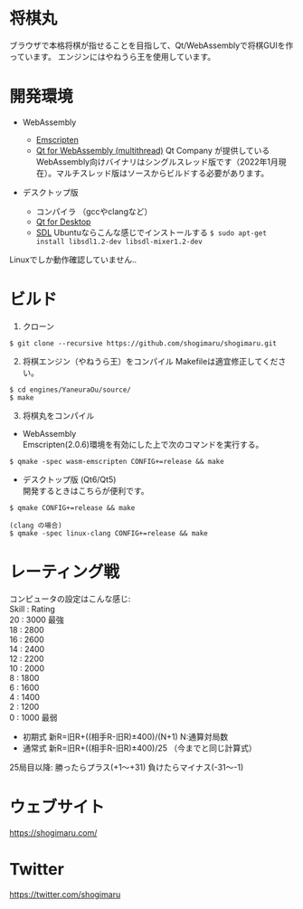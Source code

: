 将棋丸
======

ブラウザで本格将棋が指せることを目指して、Qt/WebAssemblyで将棋GUIを作っています。
エンジンにはやねうら王を使用しています。

開発環境
==========
 - WebAssembly
   - [Emscripten](https://emscripten.org/)
   - [Qt for WebAssembly (multithread)](https://www.qt.io/)
     Qt Company が提供しているWebAssembly向けバイナリはシングルスレッド版です（2022年1月現在）。マルチスレッド版はソースからビルドする必要があります。

 - デスクトップ版
   - コンパイラ （gccやclangなど）
   - [Qt for Desktop](https://www.qt.io/) 
   - [SDL](https://www.libsdl.org/)
     Ubuntuならこんな感じでインストールする
     `$ sudo apt-get install libsdl1.2-dev libsdl-mixer1.2-dev`

 Linuxでしか動作確認していません..

ビルド
======
1. クローン
 ```
 $ git clone --recursive https://github.com/shogimaru/shogimaru.git
 ```

2. 将棋エンジン（やねうら王）をコンパイル
 Makefileは適宜修正してください。
 ```
 $ cd engines/YaneuraOu/source/
 $ make
 ```

3. 将棋丸をコンパイル
 - WebAssembly  
 Emscripten(2.0.6)環境を有効にした上で次のコマンドを実行する。
 ```
 $ qmake -spec wasm-emscripten CONFIG+=release && make
 ```

 - デスクトップ版 (Qt6/Qt5)  
 開発するときはこちらが便利です。
 ```
 $ qmake CONFIG+=release && make
 
 (clang の場合)
 $ qmake -spec linux-clang CONFIG+=release && make
 ```

レーティング戦
==============
コンピュータの設定はこんな感じ:  
  Skill : Rating  
  20 :   3000  最強  
  18 :   2800  
  16 :   2600  
  14 :   2400  
  12 :   2200  
  10 :   2000  
   8 :   1800  
   6 :   1600  
   4 :   1400  
   2 :   1200  
   0 :   1000  最弱  

- 初期式  新R=旧R+((相手R-旧R)±400)/(N+1)   N:通算対局数  
- 通常式  新R=旧R+((相手R-旧R)±400)/25 （今までと同じ計算式）

25局目以降:
 勝ったらプラス(+1〜+31)
 負けたらマイナス(-31〜-1)


ウェブサイト
============
 https://shogimaru.com/

Twitter
=======
 https://twitter.com/shogimaru
